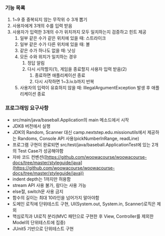 ### 기능 목록
1. 1~9 중 중복되지 않는 무작위 수 3개 뽑기
2. 사용자에게 3개의 수를 입력 받음
3. 사용자가 입력한 3개의 수가 위치까지 모두 일치하는지 검증하고 힌트 제공
   1. 일부 같은 수가 같은 위치에 있을 때: 스트라이크
   2. 일부 같은 수가 다른 위치에 있을 때: 볼
   3. 같은 수가 하나도 없을 때: 낫싱
   4. 모든 수와 위치가 일치하는 경우
      1. 정답 알림
      2. 다시 시작할지(1), 게임을 종료할지 사용자 입력 받음(2) 
         1. 종료하면 애플리케이션 종료
         2. 다시 시작하면 1~3.iv.b까지 반복
   5. 사용자의 입력이 유효하지 않을 때: IllegalArgumentException 발생 후 애플리케이션 종료

### 프로그래밍 요구사항
- src/main/java/baseball.Application의 main 메소드에서 시작
- JDK8 버전에서 실행
- JDK의 Random, Scanner 대신 camp.nextstep.edu.missionutils에서 제공하는 Randoms, Console API 사용(pickNumberInRange, readLine)
- 프로그램 구현이 완료되면 src/test/java/baseball.ApplicationTest에 있는 2개의 Test Case가 성공해야함
- 자바 코드 컨벤션([https://github.com/woowacourse/woowacourse-docs/tree/master/styleguide/java](https://github.com/woowacourse/woowacourse-docs/tree/master/styleguide/java))
- indent depth는 1까지만 허용함
- stream API 사용 불가, 람다는 사용 가능
- else절, switch문 사용 금지
- 함수의 길이는 최대 10라인을 넘어가지 말아야함
- 도메인 로직에 단위테스트 구현, UI(System.out, System.in, Scanner)로직은 제외
- 핵심로직과 UI로직 분리(MVC 패턴으로 구현한 후 View, Controller를 제외한 Model의 단위테스트에 집중)
- JUnit5 기반으로 단위테스트 구현